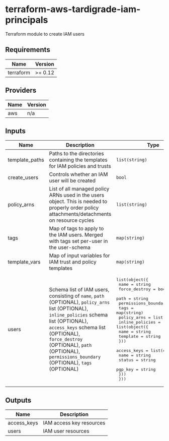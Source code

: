 # terraform-aws-tardigrade-iam-principals

Terraform module to create IAM users


<!-- BEGIN TFDOCS -->
## Requirements

| Name | Version |
|------|---------|
| terraform | >= 0.12 |

## Providers

| Name | Version |
|------|---------|
| aws | n/a |

## Inputs

| Name | Description | Type | Default | Required |
|------|-------------|------|---------|:--------:|
| template\_paths | Paths to the directories containing the templates for IAM policies and trusts | `list(string)` | n/a | yes |
| create\_users | Controls whether an IAM user will be created | `bool` | `true` | no |
| policy\_arns | List of all managed policy ARNs used in the users object. This is needed to properly order policy attachments/detachments on resource cycles | `list(string)` | `[]` | no |
| tags | Map of tags to apply to the IAM users. Merged with tags set per-user in the user-schema | `map(string)` | `{}` | no |
| template\_vars | Map of input variables for IAM trust and policy templates | `map(string)` | `{}` | no |
| users | Schema list of IAM users, consisting of `name`, `path` (OPTIONAL), `policy_arns` list (OPTIONAL), `inline_policies` schema list (OPTIONAL), `access_keys` schema list (OPTIONAL), `force_destroy` (OPTIONAL), `path` (OPTIONAL), `permissions_boundary` (OPTIONAL), `tags` (OPTIONAL) | <pre>list(object({<br>    name                 = string<br>    force_destroy        = bool<br>    path                 = string<br>    permissions_boundary = string<br>    tags                 = map(string)<br>    policy_arns          = list(string)<br>    inline_policies = list(object({<br>      name     = string<br>      template = string<br>    }))<br>    access_keys = list(object({<br>      name    = string<br>      status  = string<br>      pgp_key = string<br>    }))<br>  }))</pre> | `[]` | no |

## Outputs

| Name | Description |
|------|-------------|
| access\_keys | IAM access key resources |
| users | IAM user resources |

<!-- END TFDOCS -->
